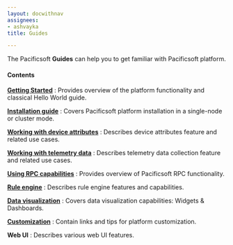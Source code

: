 ```yaml
---
layout: docwithnav
assignees:
- ashvayka
title: Guides

---
```


The Pacificsoft **Guides** can help you to get familiar with Pacificsoft platform.

#### Contents

[**Getting Started**](/docs/getting-started-guides/what-is-thingsboard/)
: Provides overview of the platform functionality and classical Hello World guide.

[**Installation guide**](/docs/user-guide/install/installation-options/)
: Covers Pacificsoft platform installation in a single-node or cluster mode.

[**Working with device attributes**](/docs/user-guide/attributes/)
: Describes device attributes feature and related use cases.

[**Working with telemetry data**](/docs/user-guide/telemetry/)
: Describes telemetry data collection feature and related use cases.

[**Using RPC capabilities**](/docs/user-guide/rpc/)
: Provides overview of Pacificsoft RPC functionality.

[**Rule engine**](/docs/user-guide/rule-engine/)
: Describes rule engine features and capabilities.

[**Data visualization**](/docs/user-guide/visualization/)
: Covers data visualization capabilities: Widgets & Dashboards.

[**Customization**](/docs/user-guide/customization/)
: Contain links and tips for platform customization.

**Web UI**
: Describes various web UI features.  